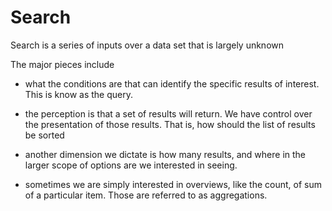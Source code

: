 # Search 

Search is a series of inputs over a data set that is largely unknown

The major pieces include 
- what the conditions are that can identify the specific results of interest. This is know as the query.

- the perception is that a set of results will return. We have control over the presentation of those results. That is, how should the list of results be sorted

- another dimension we dictate is how many results, and where in the larger scope of options are we interested in seeing.


- sometimes we are simply interested in overviews, like the count, of sum of a particular item. Those are referred to as aggregations.